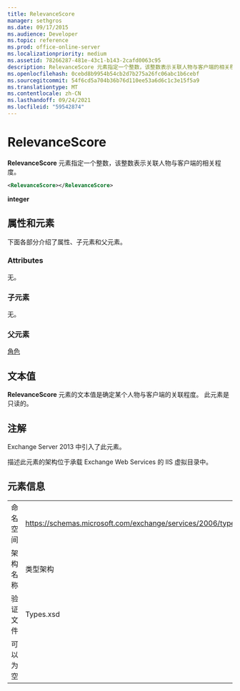```yaml
---
title: RelevanceScore
manager: sethgros
ms.date: 09/17/2015
ms.audience: Developer
ms.topic: reference
ms.prod: office-online-server
ms.localizationpriority: medium
ms.assetid: 78266287-481e-43c1-b143-2cafd0063c95
description: RelevanceScore 元素指定一个整数，该整数表示关联人物与客户端的相关程度。
ms.openlocfilehash: 0cebd8b9954b54cb2d7b275a26fc06abc1b6cebf
ms.sourcegitcommit: 54f6cd5a704b36b76d110ee53a6d6c1c3e15f5a9
ms.translationtype: MT
ms.contentlocale: zh-CN
ms.lasthandoff: 09/24/2021
ms.locfileid: "59542874"
---
```

# <a name="relevancescore"></a>RelevanceScore

**RelevanceScore** 元素指定一个整数，该整数表示关联人物与客户端的相关程度。 
  
```XML
<RelevanceScore></RelevanceScore>
```

 **integer**
## <a name="attributes-and-elements"></a>属性和元素

下面各部分介绍了属性、子元素和父元素。
  
### <a name="attributes"></a>Attributes

无。
  
### <a name="child-elements"></a>子元素

无。
  
### <a name="parent-elements"></a>父元素

[角色](persona.md)
  
## <a name="text-value"></a>文本值

**RelevanceScore** 元素的文本值是确定某个人物与客户端的关联程度。 此元素是只读的。 
  
## <a name="remarks"></a>注解

Exchange Server 2013 中引入了此元素。
  
描述此元素的架构位于承载 Exchange Web Services 的 IIS 虚拟目录中。
  
## <a name="element-information"></a>元素信息

|||
|:-----|:-----|
|命名空间  <br/> |https://schemas.microsoft.com/exchange/services/2006/types  <br/> |
|架构名称  <br/> |类型架构  <br/> |
|验证文件  <br/> |Types.xsd  <br/> |
|可以为空  <br/> ||
   

